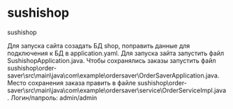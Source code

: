 # sushishop
sushishop

Для запуска сайта созадать БД shop, поправить данные для подключения к БД в application.yaml. 
Для запуска зайта запустить файл SushishopApplication.java. 
Чтобы сохранялись заказы запустить файл sushishop\order-saver\src\main\java\com\example\ordersaver\OrderSaverApplication.java.  
Место сохранения заказа править в файле sushishop\order-saver\src\main\java\com\example\ordersaver\service\OrderServiceImpl.java. 
Логин/папроль: admin/admin

